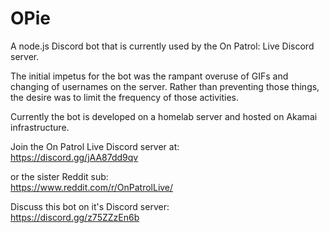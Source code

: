 # OPie

A node.js Discord bot that is currently used by the On Patrol: Live Discord server.

The initial impetus for the bot was the rampant overuse of GIFs and changing of usernames on the server.
Rather than preventing those things, the desire was to limit the frequency of those activities.

Currently the bot is developed on a homelab server and hosted on Akamai infrastructure.

Join the On Patrol Live Discord server at:<br>
https://discord.gg/jAA87dd9qv

or the sister Reddit sub:<br>
https://www.reddit.com/r/OnPatrolLive/

Discuss this bot on it's Discord server:<br>
https://discord.gg/z75ZZzEn6b
